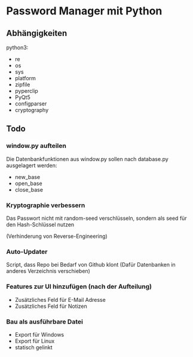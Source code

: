 # Password Manager mit Python

## Abhängigkeiten
python3:
- re
- os
- sys
- platform
- zipfile
- pyperclip
- PyQt5
- configparser
- cryptography

## Todo
### window.py aufteilen

Die Datenbankfunktionen aus window.py sollen nach database.py ausgelagert werden:
- new_base
- open_base
- close_base

### Kryptographie verbessern
Das Passwort nicht mit random-seed verschlüsseln, sondern als seed für den Hash-Schlüssel nutzen

(Verhinderung von Reverse-Engineering)

### Auto-Updater
Script, dass Repo bei Bedarf von Github klont (Dafür Datenbanken in anderes Verzeichnis verschieben)

### Features zur UI hinzufügen (nach der Aufteilung)
- Zusätzliches Feld für E-Mail Adresse
- Zusätzliches Feld für Notizen

### Bau als ausführbare Datei
- Export für Windows
- Export für Linux
- statisch gelinkt